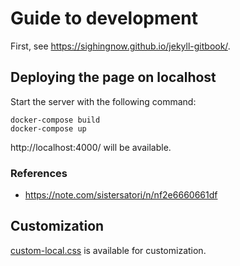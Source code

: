 # Guide to development

First, see https://sighingnow.github.io/jekyll-gitbook/.

## Deploying the page on localhost

Start the server with the following command:

```console
docker-compose build
docker-compose up
```

http://localhost:4000/ will be available.

### References

- https://note.com/sistersatori/n/nf2e6660661df

## Customization

[custom-local.css](./assets/gitbook/custom-local.css) is available for customization.
